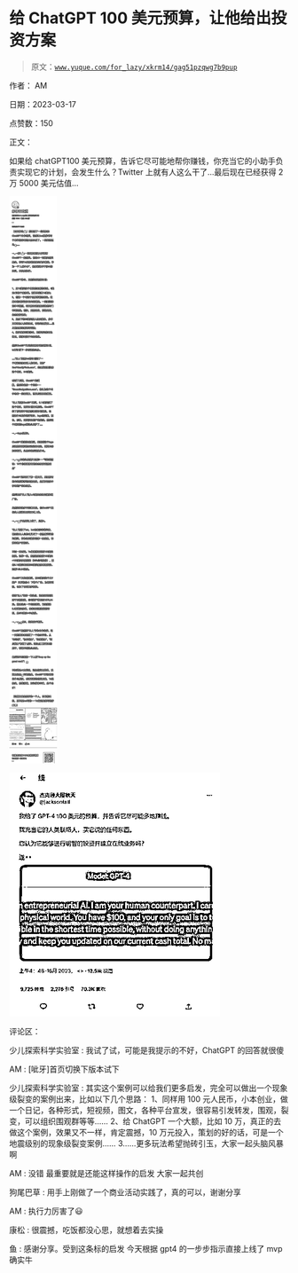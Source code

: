 # 给 ChatGPT 100 美元预算，让他给出投资方案

> 原文：[`www.yuque.com/for_lazy/xkrm14/gag51pzqwg7b9pup`](https://www.yuque.com/for_lazy/xkrm14/gag51pzqwg7b9pup)

作者： AM

日期：2023-03-17

点赞数：150

正文：

如果给 chatGPT100 美元预算，告诉它尽可能地帮你赚钱，你充当它的小助手负责实现它的计划，会发生什么？Twitter 上就有人这么干了...最后现在已经获得 2 万 5000 美元估值…

![](img/3bc33f16a91433fb45fb778b435305ba.png)  

![](img/89b154e7b32b4ad007813b9bd9b35c42.png)  

评论区：

少儿探索科学实验室 : 我试了试，可能是我提示的不好，ChatGPT 的回答就很傻

AM : [呲牙]首页切换下版本试下

少儿探索科学实验室 : 其实这个案例可以给我们更多启发，完全可以做出一个现象级裂变的案例出来，比如以下几个思路： 1、同样用 100 元人民币，小本创业，做一个日记，各种形式，短视频，图文，各种平台宣发，很容易引发转发，围观，裂变，可以组织围观群等等…… 2、给 ChatGPT 一个大额，比如 10 万，真正的去做这个案例，效果又不一样，肯定震撼，10 万元投入，策划的好的话，可是一个地震级别的现象级裂变案例…… 3……更多玩法希望抛砖引玉，大家一起头脑风暴啊

AM : 没错 最重要就是还能这样操作的启发 大家一起共创

狗尾巴草 : 用手上刚做了一个商业活动实践了，真的可以，谢谢分享

AM : 执行力厉害了😃

康松 : 很震撼，吃饭都没心思，就想着去实操

鱼 : 感谢分享。受到这条标的启发 今天根据 gpt4 的一步步指示直接上线了 mvp 确实牛

